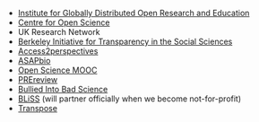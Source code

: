 * [Institute for Globally Distributed Open Research and Education](https://igdore.org/)
* [Centre for Open Science](https://cos.io/)
* UK Research Network
* [Berkeley Initiative for Transparency in the Social Sciences](https://www.bitss.org/)
* [Access2perspectives](http://access2perspectives.com/)
* [ASAPbio](https://asapbio.org/)
* [Open Science MOOC](https://opensciencemooc.eu/)
* [PREreview](https://prereview.org/)
* [Bullied Into Bad Science](http://bulliedintobadscience.org/)
* [BLiSS](http://www.bliss-ecr.org/) (will partner officially when we become not-for-profit)
* [Transpose](https://transpose-publishing.github.io/)
